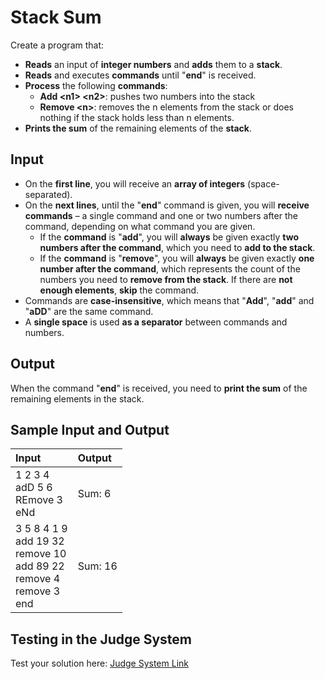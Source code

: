 # Stack Sum

Create a program that:
- **Reads** an input of **integer numbers** and **adds** them to a **stack**.
- **Reads** and executes **commands** until "**end**" is received.
- **Process** the following **commands**:
  - **Add \<n1> \<n2>**: pushes two numbers into the stack
  - **Remove \<n>**: removes the n elements from the stack or does nothing if the stack holds less than n elements.
- **Prints the sum** of the remaining elements of the **stack**.
 
## Input

- On the **first line**, you will receive an **array of integers** (space-separated).
- On the **next lines**, until the "**end**" command is given, you will **receive commands** – a single command and one or two numbers after the command, depending on what command you are given.
  - If the **command** is "**add**", you will **always** be given exactly **two numbers after the command**, which you need to **add to the stack**.
  - If the **command** is "**remove**", you will **always** be given exactly **one number after the command**, which represents the count of the numbers you need to **remove from the stack**. If there are **not enough elements**, **skip** the command.
- Commands are **case-insensitive**, which means that "**Add**", "**add**" and "**aDD**" are the same command.
- A **single space** is used **as a separator** between commands and numbers.

## Output

When the command "**end**" is received, you need to **print the sum** of the remaining elements in the stack.

## Sample Input and Output  
    
| **Input** | **Output** |  
| :--- | :--- | 
| 1 2 3 4<br> adD 5 6<br> REmove 3<br> eNd | Sum: 6 |
| 3 5 8 4 1 9<br> add 19 32<br> remove 10<br> add 89 22<br> remove 4<br> remove 3<br> end | Sum: 16 |

## Testing in the Judge System  
    
Test your solution here: [Judge System Link](https://judge.softuni.org/Contests/Practice/Index/1445#1) 
